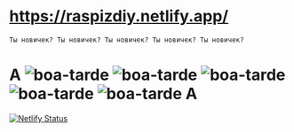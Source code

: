 # https://raspizdiy.netlify.app/
```
Ты новичек? Ты новичек? Ты новичек? Ты новичек? Ты новичек?
```
#
# А ![boa-tarde](https://github.com/user-attachments/assets/a0c147d0-476e-41f4-ac6e-e5d4d9ac0412) ![boa-tarde](https://github.com/user-attachments/assets/a0c147d0-476e-41f4-ac6e-e5d4d9ac0412) ![boa-tarde](https://github.com/user-attachments/assets/a0c147d0-476e-41f4-ac6e-e5d4d9ac0412) ![boa-tarde](https://github.com/user-attachments/assets/a0c147d0-476e-41f4-ac6e-e5d4d9ac0412) ![boa-tarde](https://github.com/user-attachments/assets/a0c147d0-476e-41f4-ac6e-e5d4d9ac0412) А

[![Netlify Status](https://api.netlify.com/api/v1/badges/253f7778-aa44-4f8f-8a37-6a470eb2e219/deploy-status)](https://app.netlify.com/projects/raspizdiy/deploys)
